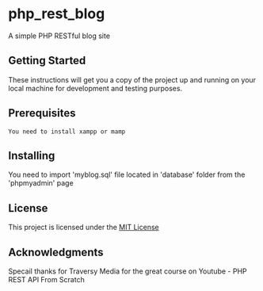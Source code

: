 # php_rest_blog
A simple PHP RESTful blog site

## Getting Started
These instructions will get you a copy of the project up and running on your local machine for development and testing purposes.

## Prerequisites
`You need to install xampp or mamp`

## Installing
You need to import 'myblog.sql' file located in 'database' folder from the 'phpmyadmin' page

## License
This project is licensed under the [MIT License](https://choosealicense.com/licenses/mit/)

## Acknowledgments
Specail thanks for Traversy Media for the great course on Youtube - PHP REST API From Scratch
